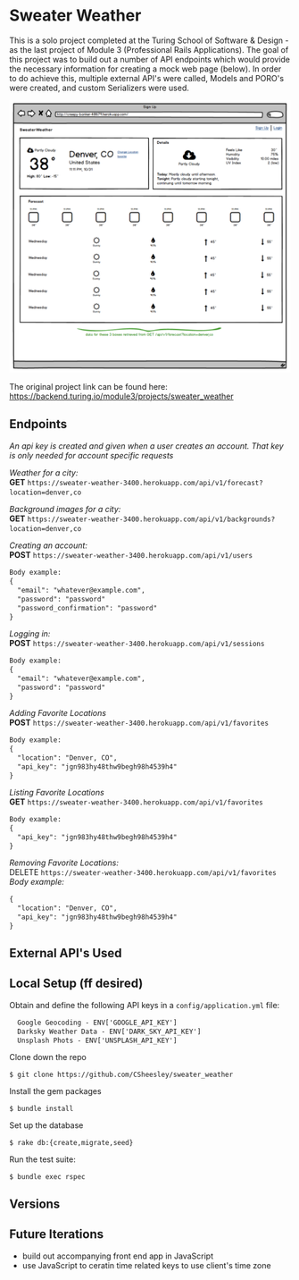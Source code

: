 # Sweater Weather

This is a solo project completed at the Turing School of Software & Design - as the last project of Module 3 (Professional Rails Applications). The goal of this project was to build out a number of API endpoints which would provide the necessary information for creating a mock web page (below). In order to do achieve this, multiple external API's were called, Models and PORO's were created, and custom Serializers were used. 

![mock](mock_webpage.png)


The original project link can be found here: https://backend.turing.io/module3/projects/sweater_weather

## Endpoints
*An api key is created and given when a user creates an account. That key is only needed for account specific requests*

*Weather for a city:*  
**GET**  `https://sweater-weather-3400.herokuapp.com/api/v1/forecast?location=denver,co`

*Background images for a city:*  
**GET**  `https://sweater-weather-3400.herokuapp.com/api/v1/backgrounds?location=denver,co`

*Creating an account:*  
**POST**  `https://sweater-weather-3400.herokuapp.com/api/v1/users` 
```
Body example:
{
  "email": "whatever@example.com",
  "password": "password"
  "password_confirmation": "password"
}
```

*Logging in:*  
**POST**  `https://sweater-weather-3400.herokuapp.com/api/v1/sessions`  
```
Body example:
{
  "email": "whatever@example.com",
  "password": "password"
}
```
*Adding Favorite Locations*  
**POST**  `https://sweater-weather-3400.herokuapp.com/api/v1/favorites` 
```
Body example:
{
  "location": "Denver, CO",
  "api_key": "jgn983hy48thw9begh98h4539h4"
}
```

*Listing Favorite Locations*  
**GET**  `https://sweater-weather-3400.herokuapp.com/api/v1/favorites` 
```
Body example:
{
  "api_key": "jgn983hy48thw9begh98h4539h4"
}
```

*Removing Favorite Locations:*  
DELETE `https://sweater-weather-3400.herokuapp.com/api/v1/favorites` 
*Body example:*
```
{
  "location": "Denver, CO",
  "api_key": "jgn983hy48thw9begh98h4539h4"
}
```

## External API's Used


## Local Setup (ff desired)
Obtain and define the following API keys in a `config/application.yml` file:
```
  Google Geocoding - ENV['GOOGLE_API_KEY']
  Darksky Weather Data - ENV['DARK_SKY_API_KEY']
  Unsplash Phots - ENV['UNSPLASH_API_KEY']
```
Clone down the repo
```
$ git clone https://github.com/CSheesley/sweater_weather
```
Install the gem packages
```
$ bundle install
```
Set up the database
```
$ rake db:{create,migrate,seed}
```
Run the test suite:
```
$ bundle exec rspec
```


## Versions

## Future Iterations
- build out accompanying front end app in JavaScript
- use JavaScript to ceratin time related keys to use client's time zone

